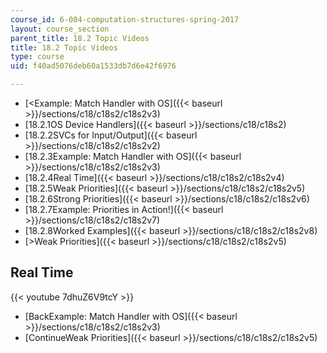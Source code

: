 ```yaml
---
course_id: 6-004-computation-structures-spring-2017
layout: course_section
parent_title: 18.2 Topic Videos
title: 18.2 Topic Videos
type: course
uid: f40ad5076deb60a1533db7d6e42f6976

---
```


*   [<Example: Match Handler with OS]({{< baseurl >}}/sections/c18/c18s2/c18s2v3)
*   [18.2.1OS Device Handlers]({{< baseurl >}}/sections/c18/c18s2)
*   [18.2.2SVCs for Input/Output]({{< baseurl >}}/sections/c18/c18s2/c18s2v2)
*   [18.2.3Example: Match Handler with OS]({{< baseurl >}}/sections/c18/c18s2/c18s2v3)
*   [18.2.4Real Time]({{< baseurl >}}/sections/c18/c18s2/c18s2v4)
*   [18.2.5Weak Priorities]({{< baseurl >}}/sections/c18/c18s2/c18s2v5)
*   [18.2.6Strong Priorities]({{< baseurl >}}/sections/c18/c18s2/c18s2v6)
*   [18.2.7Example: Priorities in Action!]({{< baseurl >}}/sections/c18/c18s2/c18s2v7)
*   [18.2.8Worked Examples]({{< baseurl >}}/sections/c18/c18s2/c18s2v8)
*   [\>Weak Priorities]({{< baseurl >}}/sections/c18/c18s2/c18s2v5)

Real Time
---------

{{< youtube 7dhuZ6V9tcY >}}

*   [BackExample: Match Handler with OS]({{< baseurl >}}/sections/c18/c18s2/c18s2v3)
*   [ContinueWeak Priorities]({{< baseurl >}}/sections/c18/c18s2/c18s2v5)